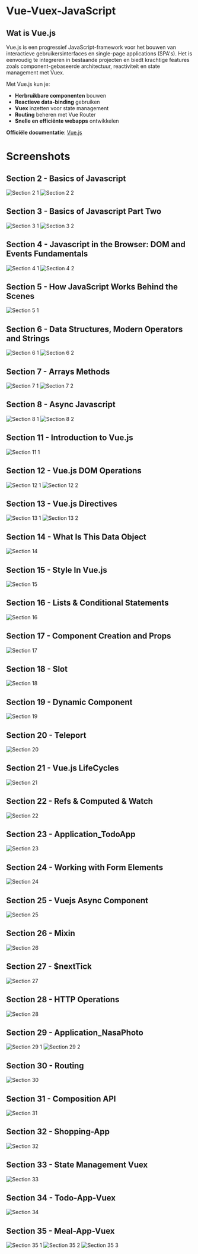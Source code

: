 # Vue-Vuex-JavaScript

## Wat is Vue.js

Vue.js is een progressief JavaScript-framework voor het bouwen van interactieve gebruikersinterfaces en single-page applications (SPA's). Het is eenvoudig te integreren in bestaande projecten en biedt krachtige features zoals component-gebaseerde architectuur, reactiviteit en state management met Vuex.

Met Vue.js kun je:

- **Herbruikbare componenten** bouwen
- **Reactieve data-binding** gebruiken
- **Vuex** inzetten voor state management
- **Routing** beheren met Vue Router
- **Snelle en efficiënte webapps** ontwikkelen

**Officiële documentatie**: [Vue.js](https://vuejs.org/)

# Screenshots

## Section 2 - Basics of Javascript

![Section 2 1](images/Section2_1.png)
![Section 2 2](images/Section2_2.png)

## Section 3 - Basics of Javascript Part Two

![Section 3 1](images/Section3_1.png)
![Section 3 2](images/Section3_2.png)

## Section 4 - Javascript in the Browser: DOM and Events Fundamentals

![Section 4 1](images/Section4_1.png)
![Section 4 2](images/Section4_2.png)

## Section 5 - How JavaScript Works Behind the Scenes

![Section 5 1](images/Section5_1.png)

## Section 6 - Data Structures, Modern Operators and Strings

![Section 6 1](images/Section6_1.png)
![Section 6 2](images/Section6_2.png)

## Section 7 - Arrays Methods

![Section 7 1](images/Section7_1.png)
![Section 7 2](images/Section7_2.png)

## Section 8 - Async Javascript

![Section 8 1](images/Section8_1.png)
![Section 8 2](images/Section8_2.png)

## Section 11 - Introduction to Vue.js

![Section 11 1](images/Section11_1.png)

## Section 12 - Vue.js DOM Operations

![Section 12 1](images/Section12_1.png)
![Section 12 2](images/Section12_2.png)

## Section 13 - Vue.js Directives

![Section 13 1](images/Section13_1.png)
![Section 13 2](images/Section13_2.png)

## Section 14 - What Is This Data Object

![Section 14](images/Section14.png)

## Section 15 - Style In Vue.js

![Section 15](images/Section15.png)

## Section 16 - Lists & Conditional Statements

![Section 16](images/Section16.png)

## Section 17 - Component Creation and Props

![Section 17](images/Section17.png)

## Section 18 - Slot

![Section 18](images/Section18.png)

## Section 19 - Dynamic Component

![Section 19](images/Section19.png)

## Section 20 - Teleport

![Section 20](images/Section20.png)

## Section 21 - Vue.js LifeCycles

![Section 21](images/Section21.png)

## Section 22 - Refs & Computed & Watch

![Section 22](images/Section22.png)

## Section 23 - Application_TodoApp

![Section 23](images/Section23.png)

## Section 24 - Working with Form Elements

![Section 24](images/Section24.png)

## Section 25 - Vuejs Async Component

![Section 25](images/Section25.png)

## Section 26 - Mixin

![Section 26](images/Section26.png)

## Section 27 - $nextTick

![Section 27](images/Section27.png)

## Section 28 - HTTP Operations

![Section 28](images/Section28.png)

## Section 29 - Application_NasaPhoto

![Section 29 1](images/Section29_1.png)
![Section 29 2](images/Section29_2.png)

## Section 30 - Routing

![Section 30](images/Section30.png)

## Section 31 - Composition API

![Section 31](images/Section31.png)

## Section 32 - Shopping-App

![Section 32](images/Section32.png)

## Section 33 - State Management Vuex

![Section 33](images/Section33.png)

## Section 34 - Todo-App-Vuex

![Section 34](images/Section34.png)

## Section 35 - Meal-App-Vuex

![Section 35 1](images/Section35_1.png)
![Section 35 2](images/Section35_2.png)
![Section 35 3](images/Section35_3.png)

